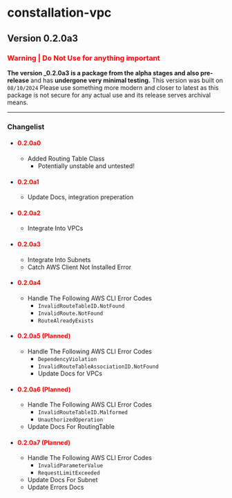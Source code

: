 # constallation-vpc
## Version 0.2.0a3
### **<span style="color:red;">Warning | Do Not Use for anything important</span>**
**The version _0.2.0a3 is a package from the alpha stages and also pre-release** and has **undergone very minimal testing.** This version was built on `08/10/2024` Please use something more modern and closer to latest as this package is not secure for any actual use and its release serves archival means. 

***
### Changelist
- #### **<span style="color:red;">0.2.0a0</span>**
  - Added Routing Table Class
    - Potentially unstable and untested!
- #### **<span style="color:red;">0.2.0a1</span>**
  - Update Docs, integration preperation
- #### **<span style="color:red;">0.2.0a2</span>**
  - Integrate Into VPCs
- #### **<span style="color:red;">0.2.0a3</span>**
  - Integrate Into Subnets
  - Catch AWS Client Not Installed Error
- #### **<span style="color:red;">0.2.0a4</span>**
  - Handle The Following AWS CLI Error Codes
    - `InvalidRouteTableID.NotFound`
    - `InvalidRoute.NotFound`
    - `RouteAlreadyExists`
- #### **<span style="color:red;">0.2.0a5 (Planned)</span>**
  - Handle The Following AWS CLI Error Codes
      - `DependencyViolation`
      - `InvalidRouteTableAssociationID.NotFound`
    - Update Docs for VPCs
- #### **<span style="color:red;">0.2.0a6 (Planned)</span>**
  - Handle The Following AWS CLI Error Codes
    - `InvalidRouteTableID.Malformed`
    - `UnauthorizedOperation`
  - Update Docs For RoutingTable
- #### **<span style="color:red;">0.2.0a7 (Planned)</span>**
  - Handle The Following AWS CLI Error Codes
    - `InvalidParameterValue`
    - `RequestLimitExceeded`
  - Update Docs For Subnet
  - Update Errors Docs